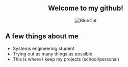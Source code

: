 <section align="center">

# Welcome to my github!
  
![BlobCat](https://media3.giphy.com/media/v1.Y2lkPTc5MGI3NjExbXg4eGhzazVidjlsOXdscHp6YnM4a2FwYndkMDh2d3I0MmpqYzl1ayZlcD12MV9pbnRlcm5hbF9naWZfYnlfaWQmY3Q9Zw/BHjKQIE0HYUIwVOuua/giphy.gif)

</section>

## A few things about me

- Systems engineering student
- Trying out as many things as possible
- This is where I keep my projects (school/personal)



<!--
**siminailie183/siminailie183** is a ✨ _special_ ✨ repository because its `README.md` (this file) appears on your GitHub profile.

Here are some ideas to get you started:

- 🔭 I’m currently working on ...
- 🌱 I’m currently learning ...
- 👯 I’m looking to collaborate on ...
- 🤔 I’m looking for help with ...
- 💬 Ask me about ...
- 📫 How to reach me: ...
- 😄 Pronouns: ...
- ⚡ Fun fact: ...
-->
